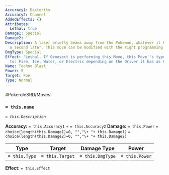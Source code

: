 ```yaml
---
Accuracy1: Dexterity
Accuracy2: Channel
AddedEffects: {}
Attributes:
  Lethal: true
Damage1: Special
Damage2: ''
Description: A laser briefly beams away from the Pokemon, whatever it hits explodes
  a second later. This move can be modified with the right programming of a computer.
DmgType: Special
Effect: 'Lethal. If Genesect is performing this Move, this Move''s type may change
  to: Fire, Ice, Water, or Electric depending on the Driver it has as Held Item.'
Name: Techno Blast
Power: 5
Target: Foe
Type: Normal
---
```


#PokeroleSRD/Moves

### `= this.name` 
*`= this.Description`*

**Accuracy:** `= this.Accuracy1` + `= this.Accuracy2`
**Damage:** `= this.Power` `= choice(length(this.Damage1)=0, "","\+ "+ this.Damage1)` `= choice(length(this.Damage2)=0, "","\+ "+ this.Damage2)`

| Type          | Target          | Damage Type          | Power          |
| ------------- | --------------- | ---------------- | -------------- |
| `= this.Type` | `= this.Target` | `= this.DmgType` | `= this.Power` | 

**Effect:** `= this.Effect`